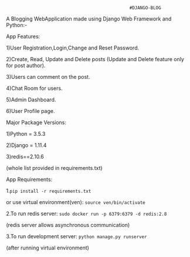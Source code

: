                                                    #DJANGO-BLOG


A Blogging WebApplication made using Django Web Framework and Python:-

App Features:

1)User Registration,Login,Change and Reset Password.

2)Create, Read, Update and Delete posts (Update and Delete feature only for post author).

3)Users can comment on the post.

4)Chat Room for users.

5)Admin Dashboard.

6)User Profile page.


Major Package Versions:

1)Python = 3.5.3

2)Django = 1.11.4

3)redis==2.10.6 

(whole list provided in requirements.txt)


App Requirements:


1.`pip install -r requirements.txt`

or use virtual environment(ven):  `source ven/bin/activate`


2.To run redis server:  `sudo docker run -p 6379:6379 -d redis:2.8`

(redis server allows asynchronous communication)


3.To run development server: `python manage.py runserver`


(after running virtual environment)
